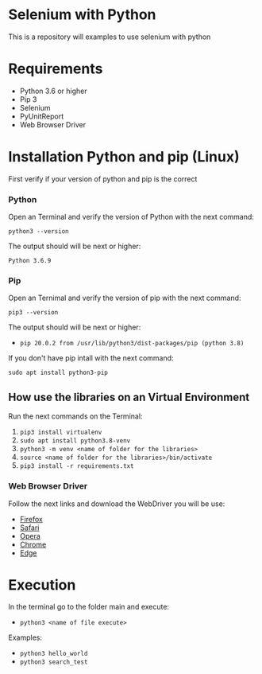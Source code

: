 # Selenium with Python

This is a repository will examples to use selenium with python

# Requirements
- Python 3.6 or higher
- Pip 3
- Selenium
- PyUnitReport
- Web Browser Driver

# Installation Python and pip (Linux)

First verify if your version of python and pip is the correct

### Python

Open an Terminal and verify the version of Python with the next command:

`python3 --version`

The output should will be next or higher:

`Python 3.6.9` 

### Pip

Open an Ternimal and verify the version of pip with the next command:

`pip3 --version`

The output should will be next or higher:

- `pip 20.0.2 from /usr/lib/python3/dist-packages/pip (python 3.8)`

If you don't have pip intall with the next command:

`sudo apt install python3-pip`

## How use the libraries on an Virtual Environment

Run the next commands on the Terminal:
1. `pip3 install virtualenv`
1. `sudo apt install python3.8-venv`
1. `python3 -m venv <name of folder for the libraries>`
1. `source <name of folder for the libraries>/bin/activate`
1. `pip3 install -r requirements.txt `

### Web Browser Driver
Follow the next links and download the WebDriver you will be use:
- [Firefox](https://github.com/mozilla/geckodriver/releases/tag/v0.26.0)
- [Safari](https://developer.apple.com/documentation/webkit/about_webdriver_for_safari)
- [Opera](https://github.com/operasoftware/operachromiumdriver/releases)
- [Chrome](https://sites.google.com/a/chromium.org/chromedriver/)
- [Edge](https://developer.microsoft.com/en-us/microsoft-edge/tools/webdriver/#downloads)

# Execution

In the terminal go to the folder main and execute:

- `python3 <name of file execute>`

Examples:
- `python3 hello_world`
- `python3 search_test`
